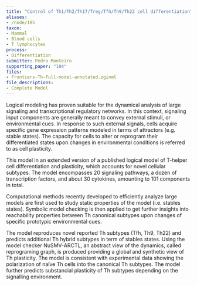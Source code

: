 ```yaml
---
title: "Control of Th1/Th2/Th17/Treg/Tfh/Th9/Th22 cell differentiation"
aliases:
- /node/185
taxon: 
- Mammal
- Blood cells
- T lymphocytes
process: 
- Differentiation
submitter: Pedro Monteiro
supporting_paper: "184"
files: 
- Frontiers-Th-Full-model-annotated.zginml
file_descriptions: 
- Complete Model
---
```



Logical modeling has proven suitable for the dynamical analysis of large
signaling and transcriptional regulatory networks. In this context, signaling
input components are generally meant to convey external stimuli, or
environmental cues. In response to such external signals, cells acquire
specific gene expression patterns modeled in terms of attractors (e.g. stable
states). The capacity for cells to alter or reprogram their differentiated
states upon changes in environmental conditions is referred to as cell
plasticity.



This model in an extended version of a published logical model of
T-helper cell differentiation and plasticity, which accounts for novel
cellular subtypes. The model encompasses 20 signaling pathways, a dozen of
transcription factors, and about 30 cytokines, amounting to 101 components in
total.



Computational methods recently developed to efficiently analyze large models
are first used to study static properties of the model (i.e. stables
states). Symbolic model checking is then applied to get further insights into
reachability properties between Th canonical subtypes upon changes of specific
prototypic environmental cues.



The model reproduces novel reported Th subtypes (Tfh, Th9, Th22) and predicts
additional Th hybrid subtypes in term of stables states. Using the model
checker NuSMV-ARCTL, an abstract view of the dynamics, called reprograming
graph, is produced providing a global and synthetic view of Th plasticity. The
model is consistent with experimental data showing the polarization of naïve
Th cells into the canonical Th subtypes. The model further predicts
substancial plasticity of Th subtypes depending on the signalling environment.


